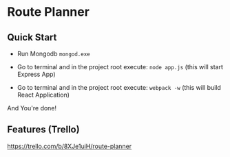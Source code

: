 # Route Planner

## Quick Start
- Run Mongodb `mongod.exe`

- Go to terminal and in the project root execute:
  `node app.js` (this will start Express App)

- Go to terminal and in the project root execute:
  `webpack -w` (this will build React Application)

And You're done!

## Features (Trello)
https://trello.com/b/8XJe1uiH/route-planner

